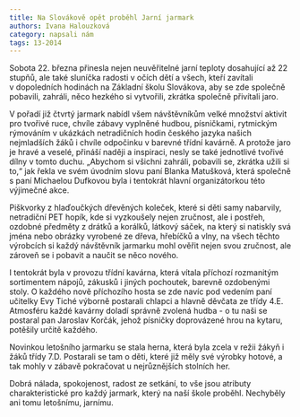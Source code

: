 ```yaml
---
title: Na Slovákově opět proběhl Jarní jarmark
authors: Ivana Halouzková
category: napsali nám
tags: 13-2014
---
```


Sobota 22. března přinesla nejen neuvěřitelné jarní teploty dosahující až  22 stupňů, ale také sluníčka radosti v očích dětí a všech, kteří zavítali v dopoledních hodinách na Základní školu Slovákova, aby se zde společně pobavili, zahráli, něco hezkého si vytvořili, zkrátka společně přivítali jaro.

V pořadí již čtvrtý jarmark nabídl všem návštěvníkům velké množství aktivit pro tvořivé ruce, chvíle zábavy vyplněné hudbou, písničkami, rytmickým rýmováním v ukázkách netradičních hodin českého jazyka našich nejmladších žáků i chvíle odpočinku v barevné třídní kavárně. A protože jaro je hravé a veselé, přináší naději a inspiraci, nesly se také jednotlivé tvořivé dílny v tomto duchu. „Abychom si všichni zahráli, pobavili se, zkrátka užili si to,“ jak řekla ve svém úvodním slovu paní Blanka Matušková, která společně s paní Michaelou Dufkovou byla i tentokrát hlavní organizátorkou této výjimečné akce. 

Piškvorky z hlaďoučkých dřevěných koleček, které si děti samy nabarvily, netradiční PET hopík, kde si vyzkoušely nejen zručnost, ale i postřeh, ozdobné předměty z drátků a korálků, látkový sáček, na který si natiskly svá jména nebo obrázky vyrobené ze dřeva, hřebíčků a vlny, na všech těchto výrobcích si každý návštěvník jarmarku mohl ověřit nejen  svou zručnost, ale zároveň se i pobavit a naučit se něco nového.

I tentokrát byla v provozu třídní kavárna, která vítala příchozí rozmanitým sortimentem nápojů, zákusků i jiných pochoutek, barevně ozdobenými stoly. O každého nově příchozího hosta se zde navíc pod vedením paní učitelky Evy Tiché výborně postarali chlapci a hlavně děvčata ze třídy 4.E. Atmosféru každé kavárny doladí správně zvolená hudba - o tu naši se postaral pan Jaroslav Korčák, jehož písničky doprovázené hrou na kytaru, potěšily určitě každého.

Novinkou letošního jarmarku se stala herna, která byla zcela v režii žákyň i žáků třídy 7.D. Postarali se tam o děti, které již měly své výrobky hotové, a tak mohly v zábavě pokračovat u nejrůznějších stolních her.

Dobrá nálada, spokojenost, radost ze setkání, to vše jsou atributy charakteristické pro každý jarmark, který na naší škole proběhl. Nechyběly ani tomu letošnímu, jarnímu.